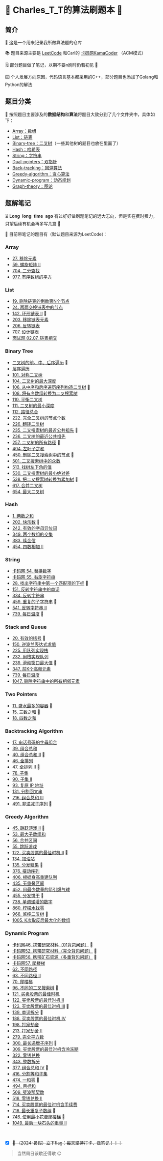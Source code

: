 # :notebook_with_decorative_cover: Charles_T_T的算法刷题本 :calendar: ​

## 简介 

:wave: 这是一个用来记录我所做算法题的仓库

:books: 题目来源主要是 [LeetCode](https://leetcode.cn/) 和Carl的 [卡码网KamaCoder](https://kamacoder.com/) （ACM模式）

:spiral_notepad: 部分题目做了笔记，以期不要n刷时仍若初见 :triumph: ​

:keyboard: 个人发展方向原因，代码语言基本都采用的C++​，部分题目也添加了Golang和Python的解法

## 题目分类

:round_pushpin: 按照题目主要涉及的**数据结构**和**算法**将题目大致分到了几个文件夹中，具体如下：

- [Array：数组](#array)
- [List：链表](#list)
- [Binary-tree：二叉树](#binary-tree)（一些其他树的题目也放在里面了）
- [Hash：哈希表](#hash)
- [String：字符串](#string)
- [Dual-pointers：双指针](#two-pointers)
- [Back-tracking：回溯算法](#backtracking-algorithm)
- [Greedy-algorithm：贪心算法](#greedy-algorithm)
- [Dynamic-program：动态规划](#dynamic-program)
- [Graph-theory：图论](#graph-theory)

## 题解笔记

:hourglass: $\mathbf{Long \enspace long \enspace time \enspace ago}$ 有过好好做刷题笔记的远大志向，但是实在费时费力，只望后续有机会再多写几篇 :facepunch: 

:notebook: 目前带笔记的题目有（默认题目来源为LeetCode）：

### Array

- [27. 移除元素](https://github.com/Charles-T-T/Algorithm-Practice/tree/master/Array/27-remove_the_value)
- [59. 螺旋矩阵 II](https://github.com/Charles-T-T/Algorithm-Practice/tree/master/Array/59-spiral_matrix)
- [704. 二分查找](https://github.com/Charles-T-T/Algorithm-Practice/tree/master/Array/704-binary_search)
- [977. 有序数组的平方](https://github.com/Charles-T-T/Algorithm-Practice/tree/master/Array/977-sorted_array_square)

### List

- [19. 删除链表的倒数第N个节点](https://github.com/Charles-T-T/Algorithm-Practice/tree/master/List/19-delete_the_last_Nth_node)
- [24. 两两交换链表中的节点](https://github.com/Charles-T-T/Algorithm-Practice/tree/master/2nd-try/24)
- [142. 环形链表 II](https://github.com/Charles-T-T/Algorithm-Practice/tree/master/List/142-list_circle_II) :star2:  ​
- [203. 移除链表元素](https://github.com/Charles-T-T/Algorithm-Practice/tree/master/2nd-try/203)
- [206. 反转链表](https://github.com/Charles-T-T/Algorithm-Practice/tree/master/2nd-try/206)
- [707. 设计链表](https://github.com/Charles-T-T/Algorithm-Practice/tree/master/2nd-try/707)
- [面试题 02.07. 链表相交](https://github.com/Charles-T-T/Algorithm-Practice/tree/master/List/0207-getIntersectionNode) 

### Binary Tree

- [二叉树的前、中、后序遍历](https://github.com/Charles-T-T/Algorithm-Practice/tree/master/Binary-tree/orderTraversal) :star2: 
- [层序遍历](https://github.com/Charles-T-T/Algorithm-Practice/tree/master/Binary-tree/levelOrderTraversal) 
- [101. 对称二叉树](https://github.com/Charles-T-T/Algorithm-Practice/tree/master/Binary-tree/101) 
- [104. 二叉树的最大深度](https://github.com/Charles-T-T/Algorithm-Practice/tree/master/Binary-tree/104)
- [106. 从中序和后序遍历序列构造二叉树](https://github.com/Charles-T-T/Algorithm-Practice/tree/master/Binary-tree/106) :star2: 
- [108. 将有序数组转换为二叉搜索树](https://github.com/Charles-T-T/Algorithm-Practice/tree/master/Binary-tree/108-sortedArrayToBST) 
- [110. 平衡二叉树](https://github.com/Charles-T-T/Algorithm-Practice/tree/master/Binary-tree/110) 
- [111. 二叉树的最小深度](https://github.com/Charles-T-T/Algorithm-Practice/tree/master/Binary-tree/111)
- [112. 路径总合](https://github.com/Charles-T-T/Algorithm-Practice/tree/master/Binary-tree/112) 
- [222. 完全二叉树的节点个数](https://github.com/Charles-T-T/Algorithm-Practice/tree/master/Binary-tree/222)
- [226. 翻转二叉树](https://github.com/Charles-T-T/Algorithm-Practice/tree/master/Binary-tree)
- [235. 二叉搜索树的最近公共祖先](https://github.com/Charles-T-T/Algorithm-Practice/tree/master/Binary-tree/235-lowestCommonAncestor) :star2: 
- [236. 二叉树的最近公共祖先](https://github.com/Charles-T-T/Algorithm-Practice/tree/master/Binary-tree/236-lowestCommonAncestor)
- [257. 二叉树的所有路径](https://github.com/Charles-T-T/Algorithm-Practice/tree/master/Binary-tree/257) :star2:  ​
- [404. 左叶子之和](https://github.com/Charles-T-T/Algorithm-Practice/tree/master/Binary-tree/404)
- [450. 删除二叉搜索树中的节点](https://github.com/Charles-T-T/Algorithm-Practice/tree/master/Binary-tree/450-deleteNode) :star2:  ​
- [501. 二叉搜索树中的众数](https://github.com/Charles-T-T/Algorithm-Practice/tree/master/Binary-tree/501-findMode)
- [513. 找树左下角的值](https://github.com/Charles-T-T/Algorithm-Practice/tree/master/Binary-tree/513)
- [530. 二叉搜索树的最小绝对差](https://github.com/Charles-T-T/Algorithm-Practice/tree/master/Binary-tree/530-getMinimumDifference) 
- [538. 把二叉搜索树转换为累加树](https://github.com/Charles-T-T/Algorithm-Practice/tree/master/Binary-tree/538-convertBST) :star2:  
- [617. 合并二叉树](https://github.com/Charles-T-T/Algorithm-Practice/tree/master/Binary-tree/617-mergeTrees)
- [654. 最大二叉树](https://github.com/Charles-T-T/Algorithm-Practice/tree/master/Binary-tree/654-constructMaximumBinaryTree) 

### Hash

- [1. 两数之和](https://github.com/Charles-T-T/Algorithm-Practice/tree/master/2nd-try/1)
- [202. 快乐数](https://github.com/Charles-T-T/Algorithm-Practice/tree/master/2nd-try/202) :star2:  ​
- [242. 有效的字母异位词](https://github.com/Charles-T-T/Algorithm-Practice/tree/master/Hash/242-effective_anagram)
- [349. 两个数组的交集](https://github.com/Charles-T-T/Algorithm-Practice/tree/master/2nd-try/349)
- [383. 赎金信](https://github.com/Charles-T-T/Algorithm-Practice/tree/master/Hash/383-canConstruct)
- [454. 四数相加 II](https://github.com/Charles-T-T/Algorithm-Practice/tree/master/Hash/454-fourSumCount)

### String

- [卡码网 54. 替换数字](https://github.com/Charles-T-T/Algorithm-Practice/tree/master/String/kama-54-changeNums)
- [卡码网 55. 右旋字符串](https://github.com/Charles-T-T/Algorithm-Practice/tree/master/String/kama-55-rightSpanStr) 
- [28. 找出字符串中第一个匹配项的下标](https://github.com/Charles-T-T/Algorithm-Practice/tree/master/String/28-strStr) :star2: 
- [151. 反转字符串中的单词](https://github.com/Charles-T-T/Algorithm-Practice/blob/master/2nd-try/151/README.md) 
- [334. 反转字符串](https://github.com/Charles-T-T/Algorithm-Practice/tree/master/2nd-try/344)
- [459. 重复的子字符串](https://github.com/Charles-T-T/Algorithm-Practice/blob/master/String/459-repeatedSubstrPattern/README.md) :star2:  ​
- [541. 反转字符串 II](https://github.com/Charles-T-T/Algorithm-Practice/tree/master/2nd-try/541)
- [739. 每日温度](https://github.com/Charles-T-T/Algorithm-Practice/tree/master/Stack-Queue/739-dailyTemperature) :star2:  ​

### Stack and Queue

- [20. 有效的括号](https://github.com/Charles-T-T/Algorithm-Practice/tree/master/2nd-try/20) :star2:  ​
- [150. 逆波兰表达式求值](https://github.com/Charles-T-T/Algorithm-Practice/tree/master/2nd-try/150)
- [225. 用队列实现栈](https://github.com/Charles-T-T/Algorithm-Practice/tree/master/Stack-Queue/225-MyStack)
- [232. 用栈实现队列](https://github.com/Charles-T-T/Algorithm-Practice/tree/master/Stack-Queue/232-MyQueue)
- [239. 滑动窗口最大值](https://github.com/Charles-T-T/Algorithm-Practice/tree/master/Stack-Queue/239-maxSlidingWindow) :star2: 
- [347. 前K个高频元素](https://github.com/Charles-T-T/Algorithm-Practice/tree/master/Stack-Queue/347-topKFrequent)
- [739. 每日温度](https://github.com/Charles-T-T/Algorithm-Practice/tree/master/Stack-Queue/739-dailyTemperature)
- [1047. 删除字符串中的所有相邻元素](https://github.com/Charles-T-T/Algorithm-Practice/tree/master/2nd-try/1047)

### Two Pointers

- [11. 盛水最多的容器](https://github.com/Charles-T-T/Algorithm-Practice/tree/master/Dual-pointers/11-container_with_most_water) :star2:  ​
- [15. 三数之和](https://github.com/Charles-T-T/Algorithm-Practice/tree/master/2nd-try/15) :star2: 
- [18. 四数之和](https://github.com/Charles-T-T/Algorithm-Practice/tree/master/Dual-pointers/18-fourSum)

### Backtracking Algorithm

- [17. 电话号码的字母组合](https://github.com/Charles-T-T/Algorithm-Practice/tree/master/Back-tracking/17-letterCombinations)
- [39. 组合总和](https://github.com/Charles-T-T/Algorithm-Practice/tree/master/Back-tracking/39-combinationSum)
- [40. 组合总和 II](https://github.com/Charles-T-T/Algorithm-Practice/tree/master/Back-tracking/40-combinationSum2) :star2:
-  [46. 全排列](https://github.com/Charles-T-T/Algorithm-Practice/tree/master/Back-tracking/46-permute)
- [47. 全排列 II](https://github.com/Charles-T-T/Algorithm-Practice/tree/master/Back-tracking/47-permuteUnique) :star2:
- [78. 子集](https://github.com/Charles-T-T/Algorithm-Practice/tree/master/Back-tracking/78-subsets) 
- [90. 子集 II](https://github.com/Charles-T-T/Algorithm-Practice/tree/master/Back-tracking/90-subsetsWithDup)
- [93. 复原 IP 地址](https://github.com/Charles-T-T/Algorithm-Practice/tree/master/Back-tracking/93-restoreIpAddresses)
- [131. 分割回文串](https://github.com/Charles-T-T/Algorithm-Practice/tree/master/Back-tracking/131-partition)
- [216. 组合总和 III](https://github.com/Charles-T-T/Algorithm-Practice/tree/master/Back-tracking/216-combinationSum3)
- [491. 非递减子序列](https://github.com/Charles-T-T/Algorithm-Practice/tree/master/Back-tracking/491-findSubsequences) :star2: ​

### Greedy Algorithm

- [45. 跳跃游戏 II](https://github.com/Charles-T-T/Algorithm-Practice/tree/master/Greedy-algorithm/45-jump) :star2:  ​
- [53. 最大子数组和](https://github.com/Charles-T-T/Algorithm-Practice/tree/master/Greedy-algorithm/53-maxSubArray) 
- [56. 合并区间](https://github.com/Charles-T-T/Algorithm-Practice/tree/master/Greedy-algorithm/56-merge)
- [55. 跳跃游戏](https://github.com/Charles-T-T/Algorithm-Practice/tree/master/Greedy-algorithm/55-canJump) 
- [122. 买卖股票的最佳时机 II](https://github.com/Charles-T-T/Algorithm-Practice/tree/master/Greedy-algorithm/122-maxProfit) :star2:  ​
- [134. 加油站](https://github.com/Charles-T-T/Algorithm-Practice/tree/master/Greedy-algorithm/134-canCompleteCircuit) 
- [135. 分发糖果](https://github.com/Charles-T-T/Algorithm-Practice/tree/master/Greedy-algorithm/135-candy) :star2: ​
- [376. 摆动序列](https://github.com/Charles-T-T/Algorithm-Practice/tree/master/Greedy-algorithm/376-wiggleMaxLength)  
- [406. 根据身高重建队列](https://github.com/Charles-T-T/Algorithm-Practice/tree/master/Greedy-algorithm/406-reconstructQueue) 
- [435. 无重叠区间](https://github.com/Charles-T-T/Algorithm-Practice/tree/master/Greedy-algorithm/435-eraseOverlapIntervals)
- [452. 用最少数量的箭引爆气球](https://github.com/Charles-T-T/Algorithm-Practice/tree/master/Greedy-algorithm/452-findMinArrowShots)
- [455. 分发饼干](https://github.com/Charles-T-T/Algorithm-Practice/tree/master/Greedy-algorithm/455-findContentChildren) :star2:  ​
- [738. 单调递增的数字](https://github.com/Charles-T-T/Algorithm-Practice/tree/master/Greedy-algorithm/738-monotoneIncreasingDigits)
- [860. 柠檬水找零](https://github.com/Charles-T-T/Algorithm-Practice/tree/master/Greedy-algorithm/860-lemonadeChange) 
- [968. 监控二叉树](https://github.com/Charles-T-T/Algorithm-Practice/tree/master/Greedy-algorithm/968-minCameraCover) :star2: ​
- [1005. K次取反后最大化的数组](https://github.com/Charles-T-T/Algorithm-Practice/tree/master/Greedy-algorithm/1005-largestSumAfterKNegations) 

### Dynamic Program

- [卡码网46. 携带研究材料（01背包问题）](https://github.com/Charles-T-T/Algorithm-Practice/tree/master/Dynamic-program/kama46-01package) :star2: ​
- [卡码网52. 携带研究材料（完全背包问题）](https://github.com/Charles-T-T/Algorithm-Practice/tree/master/Dynamic-program/kama52-completePackage) :star2:
- [卡码网56. 携带矿石资源（多重背包问题）](https://github.com/Charles-T-T/Algorithm-Practice/tree/master/Dynamic-program/kama56-mindSource) :star2:
-  [卡码网57. 爬楼梯](https://github.com/Charles-T-T/Algorithm-Practice/tree/master/Dynamic-program/kama57-climbPro)
- [62. 不同路径](https://github.com/Charles-T-T/Algorithm-Practice/tree/master/Dynamic-program/62-uniquePaths)
- [63. 不同路径 II](https://github.com/Charles-T-T/Algorithm-Practice/tree/master/Dynamic-program/63-uniquePathsObstacle)
- [70. 爬楼梯](https://github.com/Charles-T-T/Algorithm-Practice/tree/master/Dynamic-program/70-climbStairs)
- [96. 不同的二叉搜索树](https://github.com/Charles-T-T/Algorithm-Practice/tree/master/Dynamic-program/96-numTrees) :star2: ​
- [121. 买卖股票的最佳时机](https://github.com/Charles-T-T/Algorithm-Practice/tree/master/Dynamic-program/121-maxProfit) 
- [122. 买卖股票的最佳时机 II](https://github.com/Charles-T-T/Algorithm-Practice/tree/master/Dynamic-program/122-maxProfit) 
- [123. 买卖股票的最佳时机 III](https://github.com/Charles-T-T/Algorithm-Practice/tree/master/Dynamic-program/123-maxProfit) :star2: ​
- [139. 单词拆分](https://github.com/Charles-T-T/Algorithm-Practice/tree/master/Dynamic-program/139-wordBreak) :star2: 
- [188. 买卖股票的最佳时机 IV](https://github.com/Charles-T-T/Algorithm-Practice/tree/master/Dynamic-program/188-maxProfit) 
- [198. 打家劫舍](https://github.com/Charles-T-T/Algorithm-Practice/tree/master/Dynamic-program/198-rob) 
- [213. 打家劫舍 II](https://github.com/Charles-T-T/Algorithm-Practice/tree/master/Dynamic-program/213-rob)
- [279. 完全平方数](https://github.com/Charles-T-T/Algorithm-Practice/tree/master/Dynamic-program/279-numSquares) 
- [300. 最长递增子序列](https://github.com/Charles-T-T/Algorithm-Practice/tree/master/Dynamic-program/300-lengthOfLIS) :star2: ​
- [309. 买卖股票的最佳时机含冷冻期](https://github.com/Charles-T-T/Algorithm-Practice/tree/master/Dynamic-program/309-maxProfit)
- [322. 零钱兑换](https://github.com/Charles-T-T/Algorithm-Practice/tree/master/Dynamic-program/322-coinChange)
- [343. 整数拆分](https://github.com/Charles-T-T/Algorithm-Practice/tree/master/Dynamic-program/343-integerBreak)
- [377. 组合总和 IV](https://github.com/Charles-T-T/Algorithm-Practice/tree/master/Dynamic-program/377-combinationSum4) :star2: ​
- [416. 分割等和子集](https://github.com/Charles-T-T/Algorithm-Practice/tree/master/Dynamic-program/416-canPartition)
- [474. 一和零](https://github.com/Charles-T-T/Algorithm-Practice/tree/master/Dynamic-program/474-findMaxForm) :star2: ​
- [494. 目标和](https://github.com/Charles-T-T/Algorithm-Practice/tree/master/Dynamic-program/494-findTargetSumWays) 
- [509. 斐波那契数](https://github.com/Charles-T-T/Algorithm-Practice/tree/master/Dynamic-program/509-fib)
- [518. 零钱兑换 II](https://github.com/Charles-T-T/Algorithm-Practice/tree/master/Dynamic-program/518-change) 
- [714. 买卖股票的最佳时机含手续费](https://github.com/Charles-T-T/Algorithm-Practice/tree/master/Dynamic-program/714-maxProfit) 
- [718. 最长重复子数组](https://github.com/Charles-T-T/Algorithm-Practice/tree/master/Dynamic-program/718-findLength) :star2: ​
- [746. 使用最小花费爬楼梯](https://github.com/Charles-T-T/Algorithm-Practice/tree/master/Dynamic-program/746-minCostClimbStairs) :star2: ​
- [1049. 最后一块石头的重量 II](https://github.com/Charles-T-T/Algorithm-Practice/tree/master/Dynamic-program/1049-lastStoneWeightII)

<br>

- [x] ~~:triangular_flag_on_post: （2024-暑假）立下​flag：每天坚持打卡、做笔记！！！~~

> 当然周日该歇还得歇 :relieved: ​
